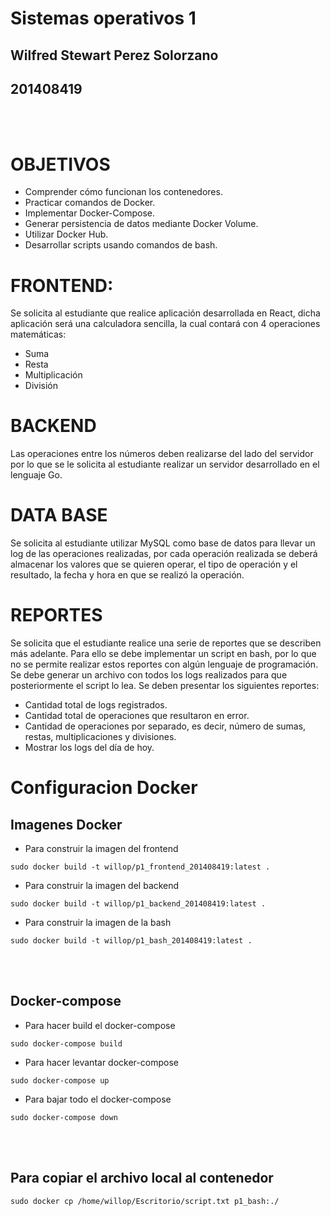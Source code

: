 # Sistemas operativos 1

## Wilfred Stewart Perez Solorzano
## 201408419

</br>
</br>

# OBJETIVOS
* Comprender cómo funcionan los contenedores.
* Practicar comandos de Docker.
* Implementar Docker-Compose.
* Generar persistencia de datos mediante Docker Volume.
* Utilizar Docker Hub.
* Desarrollar scripts usando comandos de bash.

# FRONTEND:
Se solicita al estudiante que realice aplicación desarrollada en React, dicha aplicación
será una calculadora sencilla, la cual contará con 4 operaciones matemáticas:
* Suma
* Resta
* Multiplicación
* División

# BACKEND
Las operaciones entre los números deben realizarse del lado del servidor por lo que se le solicita al estudiante realizar un servidor desarrollado en el lenguaje Go.
# DATA BASE
Se solicita al estudiante utilizar MySQL como base de datos para llevar un log de las operaciones realizadas, por cada operación realizada se deberá almacenar los valores que se quieren operar, el tipo de operación y el resultado, la fecha y hora en que se realizó la operación.


# REPORTES
Se solicita que el estudiante realice una serie de reportes que se describen más adelante. Para ello se debe implementar un script en bash, por lo que no se permite realizar estos reportes con algún lenguaje de programación. Se debe generar un archivo con todos los logs realizados para que posteriormente el script lo lea. Se deben presentar los siguientes reportes:
* Cantidad total de logs registrados.
* Cantidad total de operaciones que resultaron en error.
* Cantidad de operaciones por separado, es decir, número de sumas, restas,
multiplicaciones y divisiones.
* Mostrar los logs del día de hoy.

# Configuracion Docker

## Imagenes Docker

* Para construir la imagen del frontend

```
sudo docker build -t willop/p1_frontend_201408419:latest .
```

* Para construir la imagen del backend

```
sudo docker build -t willop/p1_backend_201408419:latest .
```


* Para construir la imagen de la bash
```
sudo docker build -t willop/p1_bash_201408419:latest .
```

</br>
</br>

## Docker-compose

* Para hacer build el docker-compose

```
sudo docker-compose build
```

* Para hacer levantar docker-compose

```
sudo docker-compose up
```


* Para bajar todo el docker-compose

```
sudo docker-compose down
```

</br>
</br>

## Para copiar el archivo local al contenedor
```
sudo docker cp /home/willop/Escritorio/script.txt p1_bash:./
```

